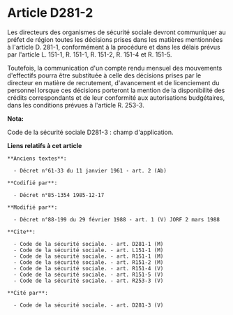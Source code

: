 # Article D281-2

Les directeurs des organismes de sécurité sociale devront communiquer au préfet de région toutes les décisions prises dans
les matières mentionnées à l'article D. 281-1, conformément à la procédure et dans les délais prévus par l'article L. 151-1,
R. 151-1, R. 151-2, R. 151-4 et R. 151-5.

Toutefois, la communication d'un compte rendu mensuel des mouvements d'effectifs pourra être substituée à celle des décisions
prises par le directeur en matière de recrutement, d'avancement et de licenciement du personnel lorsque ces décisions
porteront la mention de la disponibilité des crédits correspondants et de leur conformité aux autorisations budgétaires, dans
les conditions prévues à l'article R. 253-3.

**Nota:**

Code de la sécurité sociale D281-3 : champ d'application.

**Liens relatifs à cet article**

	**Anciens textes**:

	  - Décret n°61-33 du 11 janvier 1961 - art. 2 (Ab)

	**Codifié par**:

	  - Décret n°85-1354 1985-12-17

	**Modifié par**:

	  - Décret n°88-199 du 29 février 1988 - art. 1 (V) JORF 2 mars 1988

	**Cite**:

	  - Code de la sécurité sociale. - art. D281-1 (M)
	  - Code de la sécurité sociale. - art. L151-1 (M)
	  - Code de la sécurité sociale. - art. R151-1 (M)
	  - Code de la sécurité sociale. - art. R151-2 (M)
	  - Code de la sécurité sociale. - art. R151-4 (V)
	  - Code de la sécurité sociale. - art. R151-5 (V)
	  - Code de la sécurité sociale. - art. R253-3 (V)

	**Cité par**:

	  - Code de la sécurité sociale. - art. D281-3 (V)
